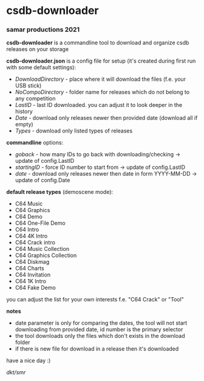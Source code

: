 # csdb-downloader
### samar productions 2021

**csdb-downloader** is a commandline tool to download and organize csdb releases on your storage

**csdb-downloader.json** is a config file for setup (it's created during first run with some default settings):
* *DownloadDirectory* - place where it will download the files (f.e. your USB stick)
* *NoCompoDirectory* - folder name for releases which do not belong to any competition
* *LastID* - last ID downloaded. you can adjust it to look deeper in the history
* *Date* - download only releases newer then provided date (download all if empty)
* *Types* - download only listed types of releases

**commandline** options:
* *goback* - how many IDs to go back with downloading/checking -> update of config.LastID
* *startingID* - force ID number to start from -> update of config.LastID
* *date* - download only releases newer then date in form YYYY-MM-DD -> update of config.Date

**default release types** (demoscene mode):
* C64 Music
* C64 Graphics
* C64 Demo
* C64 One-File Demo
* C64 Intro
* C64 4K Intro
* C64 Crack intro
* C64 Music Collection
* C64 Graphics Collection
* C64 Diskmag
* C64 Charts
* C64 Invitation
* C64 1K Intro 
* C64 Fake Demo

you can adjust the list for your own interests f.e. "C64 Crack" or "Tool"

**notes**
* date parameter is only for comparing the dates, the tool will not start downloading from provided date, id number is the primary selector
* the tool downloads only the files which don't exists in the download folder
* if there is new file for download in a release then it's downloaded

have a nice day :)

*dkt/smr*